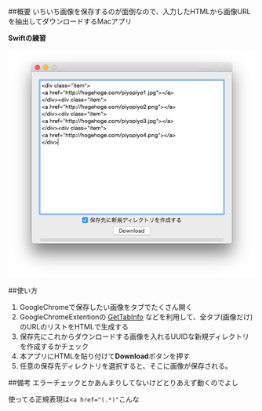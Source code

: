 ##概要
いちいち画像を保存するのが面倒なので、入力したHTMLから画像URLを抽出してダウンロードするMacアプリ

**Swiftの練習**

![image](SS.png)

##使い方
1. GoogleChromeで保存したい画像をタブでたくさん開く
1. GoogleChromeExtentionの
[GetTabInfo](https://chrome.google.com/webstore/detail/gettabinfo/iadhcoaabobddcebhmheikmbcjcigjhc)
などを利用して、全タブ(画像だけ)のURLのリストをHTMLで生成する
1. 保存先にこれからダウンロードする画像を入れるUUIDな新規ディレクトリを作成するかチェック
1. 本アプリにHTMLを貼り付けて**Download**ボタンを押す
1. 任意の保存先ディレクトリを選択すると、そこに画像が保存される。

##備考
エラーチェックとかあんまりしてないけどとりあえず動くのでよし

使ってる正規表現は`<a href="(.*)"`こんな